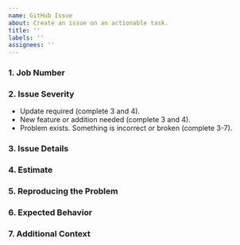 ```yaml
---
name: GitHub Issue
about: Create an issue on an actionable task.
title: ''
labels: ''
assignees: ''
---
```


### 1. Job Number
<!-- Please provide the C+P Job Number. -->

### 2. Issue Severity
<!-- Place an X next to whichever applies, or delete those not applicable. -->

- Update required (complete 3 and 4).
- New feature or addition needed (complete 3 and 4).
- Problem exists. Something is incorrect or broken (complete 3-7).

### 3. Issue Details
<!-- Provide a clear and concise description of the issue and provide all links or paths to assets, comps and other resources needed to close this issue. -->

### 4. Estimate
<!-- Provide a reference to any estimates or contracts provided for this work. -->

### 5. Reproducing the Problem
<!-- Provide the steps necessary to reproduce the problem including URLs, buttons clicked, and other actions taken: -->

### 6. Expected Behavior
<!-- Provide a clear and concise description of the expected behavior. -->

### 7. Additional Context
<!-- Please provide as much detail as possible in order for the developer to successfully close this issue. Some things that may help: -->
<!-- 
* Support details if OS/Browser specific (https://supportdetails.com)
* Screen snapshots of visual problems
* Error messages displayed
 -->
